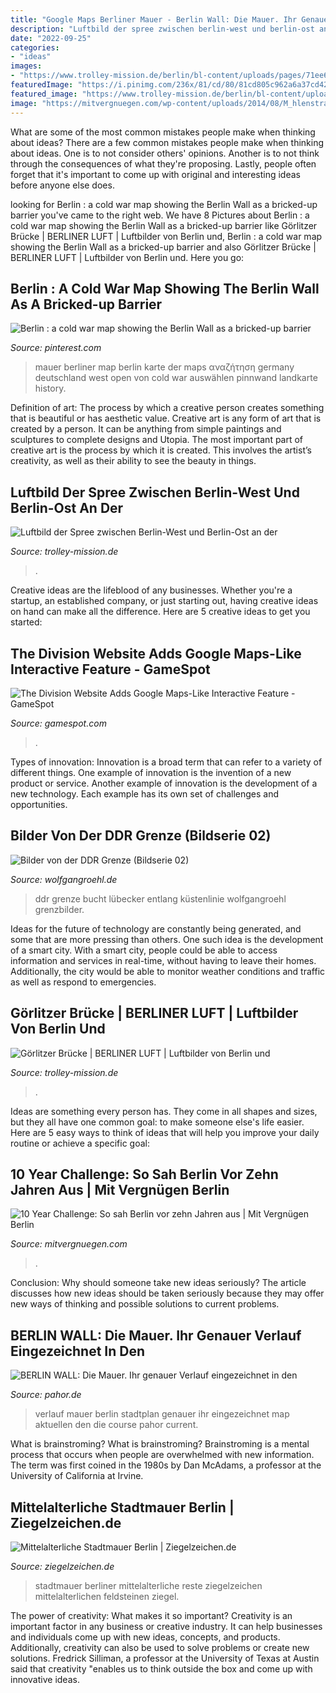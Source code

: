```yaml
---
title: "Google Maps Berliner Mauer - Berlin Wall: Die Mauer. Ihr Genauer Verlauf Eingezeichnet In Den"
description: "Luftbild der spree zwischen berlin-west und berlin-ost an der"
date: "2022-09-25"
categories:
- "ideas"
images:
- "https://www.trolley-mission.de/berlin/bl-content/uploads/pages/71ee6ce98450ee80028a941d9190b7e9/063-berlin-unbekanntes-luftbild-12-mai-1982.jpg"
featuredImage: "https://i.pinimg.com/236x/81/cd/80/81cd805c962a6a37cd42f6b07966c90d--berlin-wall-maps.jpg"
featured_image: "https://www.trolley-mission.de/berlin/bl-content/uploads/pages/b5b9471d92eaa4c80a4a3aefe673012d/059-berlin-unbekanntes-luftbild-12-mai-1982.jpg"
image: "https://mitvergnuegen.com/wp-content/uploads/2014/08/M_hlenstrasse-Mauer-2008-680x486.jpg"
---
```



What are some of the most common mistakes people make when thinking about ideas?
There are a few common mistakes people make when thinking about ideas. One is to not consider others' opinions. Another is to not think through the consequences of what they're proposing. Lastly, people often forget that it's important to come up with original and interesting ideas before anyone else does.

	

		
looking for Berlin : a cold war map showing the Berlin Wall as a bricked-up barrier you've came to the right web. We have 8 Pictures about Berlin : a cold war map showing the Berlin Wall as a bricked-up barrier like Görlitzer Brücke | BERLINER LUFT | Luftbilder von Berlin und, Berlin : a cold war map showing the Berlin Wall as a bricked-up barrier and also Görlitzer Brücke | BERLINER LUFT | Luftbilder von Berlin und. Here you go:
		
    
## Berlin : A Cold War Map Showing The Berlin Wall As A Bricked-up Barrier

<img loading=lazy src="https://i.pinimg.com/236x/81/cd/80/81cd805c962a6a37cd42f6b07966c90d--berlin-wall-maps.jpg" onerror="this.onerror=null;this.src='https://tse2.mm.bing.net/th?id=OIP.8j9G8eFNY9fw0Gk05df_rQAAAA&amp;pid=15.1';" alt="Berlin : a cold war map showing the Berlin Wall as a bricked-up barrier">

_Source: pinterest.com_

>mauer berliner map berlin karte der maps αναζήτηση germany deutschland west open von cold war auswählen pinnwand landkarte history. 

	

Definition of art: The process by which a creative person creates something that is beautiful or has aesthetic value.
Creative art is any form of art that is created by a person. It can be anything from simple paintings and sculptures to complete designs and Utopia. The most important part of creative art is the process by which it is created. This involves the artist’s creativity, as well as their ability to see the beauty in things.

    
## Luftbild Der Spree Zwischen Berlin-West Und Berlin-Ost An Der

<img loading=lazy src="https://www.trolley-mission.de/berlin/bl-content/uploads/pages/71ee6ce98450ee80028a941d9190b7e9/063-berlin-unbekanntes-luftbild-12-mai-1982.jpg" onerror="this.onerror=null;this.src='https://tse2.mm.bing.net/th?id=OIP.g1MihxvFC3EChWMx3mLj-AHaEk&amp;pid=15.1';" alt="Luftbild der Spree zwischen Berlin-West und Berlin-Ost an der">

_Source: trolley-mission.de_

>. 

	

Creative ideas are the lifeblood of any businesses. Whether you're a startup, an established company, or just starting out, having creative ideas on hand can make all the difference. Here are 5 creative ideas to get you started: 

    
## The Division Website Adds Google Maps-Like Interactive Feature - GameSpot

<img loading=lazy src="https://www.gamespot.com/a/uploads/screen_kubrick/1179/11799911/2994569-division.jpg" onerror="this.onerror=null;this.src='https://tse1.mm.bing.net/th?id=OIP.gpWvIawdR98NG6xt3kE0WwHaEK&amp;pid=15.1';" alt="The Division Website Adds Google Maps-Like Interactive Feature - GameSpot">

_Source: gamespot.com_

>. 

	

Types of innovation:
Innovation is a broad term that can refer to a variety of different things. One example of innovation is the invention of a new product or service. Another example of innovation is the development of a new technology. Each example has its own set of challenges and opportunities.

    
## Bilder Von Der DDR Grenze (Bildserie 02)

<img loading=lazy src="http://www.wolfgangroehl.de/Grenzbilder/DDR-Grenzbilder02/Foto04a.jpg" onerror="this.onerror=null;this.src='https://tse3.mm.bing.net/th?id=OIP.uvkpyiW_qqnlg12dILNFIgHaFY&amp;pid=15.1';" alt="Bilder von der DDR Grenze (Bildserie 02)">

_Source: wolfgangroehl.de_

>ddr grenze bucht lübecker entlang küstenlinie wolfgangroehl grenzbilder. 

	

Ideas for the future of technology are constantly being generated, and some that are more pressing than others. One such idea is the development of a smart city. With a smart city, people could be able to access information and services in real-time, without having to leave their homes. Additionally, the city would be able to monitor weather conditions and traffic as well as respond to emergencies.

    
## Görlitzer Brücke | BERLINER LUFT | Luftbilder Von Berlin Und

<img loading=lazy src="https://www.trolley-mission.de/berlin/bl-content/uploads/pages/b5b9471d92eaa4c80a4a3aefe673012d/059-berlin-unbekanntes-luftbild-12-mai-1982.jpg" onerror="this.onerror=null;this.src='https://tse4.mm.bing.net/th?id=OIP.NGMn_DikkKmIqvVES14uvQHaEg&amp;pid=15.1';" alt="Görlitzer Brücke | BERLINER LUFT | Luftbilder von Berlin und">

_Source: trolley-mission.de_

>. 

	

Ideas are something every person has. They come in all shapes and sizes, but they all have one common goal: to make someone else's life easier. Here are 5 easy ways to think of ideas that will help you improve your daily routine or achieve a specific goal: 

    
## 10 Year Challenge: So Sah Berlin Vor Zehn Jahren Aus | Mit Vergnügen Berlin

<img loading=lazy src="https://mitvergnuegen.com/wp-content/uploads/2014/08/M_hlenstrasse-Mauer-2008-680x486.jpg" onerror="this.onerror=null;this.src='https://tse3.mm.bing.net/th?id=OIP.441ZQRG2sZEpNX3i0MEHUwHaFS&amp;pid=15.1';" alt="10 Year Challenge: So sah Berlin vor zehn Jahren aus | Mit Vergnügen Berlin">

_Source: mitvergnuegen.com_

>. 

	

Conclusion: Why should someone take new ideas seriously?
The article discusses how new ideas should be taken seriously because they may offer new ways of thinking and possible solutions to current problems.

    
## BERLIN WALL: Die Mauer. Ihr Genauer Verlauf Eingezeichnet In Den

<img loading=lazy src="https://pahor.de/wp-content/uploads/2020/10/69113-scaled.jpg" onerror="this.onerror=null;this.src='https://tse1.mm.bing.net/th?id=OIP._sDcS5W2-6UPlvAaSTBHgAHaHa&amp;pid=15.1';" alt="BERLIN WALL: Die Mauer. Ihr genauer Verlauf eingezeichnet in den">

_Source: pahor.de_

>verlauf mauer berlin stadtplan genauer ihr eingezeichnet map aktuellen den die course pahor current. 

	

What is brainstroming?
What is brainstroming? Brainstroming is a mental process that occurs when people are overwhelmed with new information. The term was first coined in the 1980s by Dan McAdams, a professor at the University of California at Irvine.

    
## Mittelalterliche Stadtmauer Berlin | Ziegelzeichen.de

<img loading=lazy src="http://www.ziegelzeichen.de/wp-content/uploads/2014/09/Reste-der-Berliner-Stadtmauer.jpg" onerror="this.onerror=null;this.src='https://tse1.mm.bing.net/th?id=OIP.uXhxCHGQ0IyLvqO-4qMzUQHaFj&amp;pid=15.1';" alt="Mittelalterliche Stadtmauer Berlin | Ziegelzeichen.de">

_Source: ziegelzeichen.de_

>stadtmauer berliner mittelalterliche reste ziegelzeichen mittelalterlichen feldsteinen ziegel. 

	

The power of creativity: What makes it so important?
Creativity is an important factor in any business or creative industry. It can help businesses and individuals come up with new ideas, concepts, and products. Additionally, creativity can also be used to solve problems or create new solutions. Fredrick Silliman, a professor at the University of Texas at Austin said that creativity "enables us to think outside the box and come up with innovative ideas.

